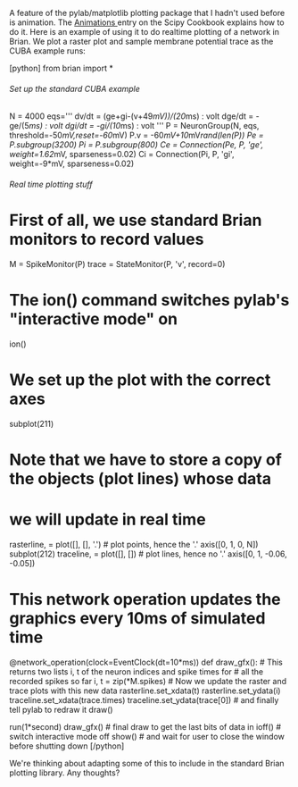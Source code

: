 <html><body><p>A feature of the pylab/matplotlib plotting package that I hadn't used before is animation. The <a href="http://www.scipy.org/Cookbook/Matplotlib/Animations">Animations </a>entry on the Scipy Cookbook explains how to do it. Here is an example of using it to do realtime plotting of a network in Brian. We plot a raster plot and sample membrane potential trace as the CUBA example runs:

[python]
from brian import *
###### Set up the standard CUBA example ######
N = 4000
eqs='''
dv/dt = (ge+gi-(v+49*mV))/(20*ms) : volt
dge/dt = -ge/(5*ms) : volt
dgi/dt = -gi/(10*ms) : volt
'''
P = NeuronGroup(N, eqs, threshold=-50*mV,reset=-60*mV)
P.v = -60*mV+10*mV*rand(len(P))
Pe = P.subgroup(3200)
Pi = P.subgroup(800)
Ce = Connection(Pe, P, 'ge', weight=1.62*mV, sparseness=0.02)
Ci = Connection(Pi, P, 'gi', weight=-9*mV, sparseness=0.02)
###### Real time plotting stuff ######
# First of all, we use standard Brian monitors to record values
M = SpikeMonitor(P)
trace = StateMonitor(P, 'v', record=0)
# The ion() command switches pylab's "interactive mode" on
ion()
# We set up the plot with the correct axes
subplot(211)
# Note that we have to store a copy of the objects (plot lines) whose data
# we will update in real time
rasterline, = plot([], [], '.') # plot points, hence the '.'
axis([0, 1, 0, N])
subplot(212)
traceline, = plot([], []) # plot lines, hence no '.'
axis([0, 1, -0.06, -0.05])
# This network operation updates the graphics every 10ms of simulated time
@network_operation(clock=EventClock(dt=10*ms))
def draw_gfx():
    # This returns two lists i, t of the neuron indices and spike times for
    # all the recorded spikes so far
    i, t = zip(*M.spikes)
    # Now we update the raster and trace plots with this new data
    rasterline.set_xdata(t)
    rasterline.set_ydata(i)
    traceline.set_xdata(trace.times)
    traceline.set_ydata(trace[0])
    # and finally tell pylab to redraw it
    draw()

run(1*second)
draw_gfx() # final draw to get the last bits of data in
ioff() # switch interactive mode off
show() # and wait for user to close the window before shutting down
[/python]

We're thinking about adapting some of this to include in the standard Brian plotting library. Any thoughts?</p></body></html>